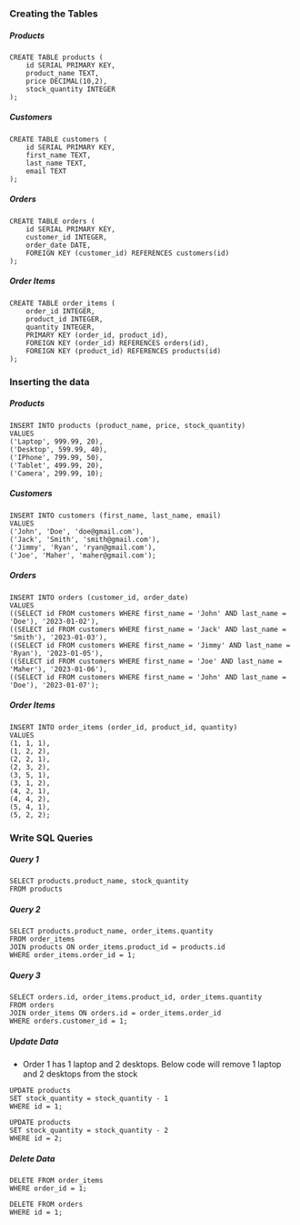 ### Creating the Tables
##### Products
```
CREATE TABLE products (
	id SERIAL PRIMARY KEY,
	product_name TEXT,
	price DECIMAL(10,2),
	stock_quantity INTEGER
);
```
##### Customers
```
CREATE TABLE customers (
	id SERIAL PRIMARY KEY,
	first_name TEXT,
	last_name TEXT,
	email TEXT
);
```
##### Orders
```
CREATE TABLE orders (
	id SERIAL PRIMARY KEY,
	customer_id INTEGER,
	order_date DATE,
	FOREIGN KEY (customer_id) REFERENCES customers(id)
);
```
##### Order Items
```
CREATE TABLE order_items (
	order_id INTEGER,
	product_id INTEGER,
	quantity INTEGER,
	PRIMARY KEY (order_id, product_id),
	FOREIGN KEY (order_id) REFERENCES orders(id),
	FOREIGN KEY (product_id) REFERENCES products(id)
);
```
### Inserting the data
##### Products
```
INSERT INTO products (product_name, price, stock_quantity)
VALUES
('Laptop', 999.99, 20),
('Desktop', 599.99, 40),
('IPhone', 799.99, 50),
('Tablet', 499.99, 20),
('Camera', 299.99, 10);
```
##### Customers
```
INSERT INTO customers (first_name, last_name, email)
VALUES
('John', 'Doe', 'doe@gmail.com'),
('Jack', 'Smith', 'smith@gmail.com'),
('Jimmy', 'Ryan', 'ryan@gmail.com'),
('Joe', 'Maher', 'maher@gmail.com');
```
##### Orders
```
INSERT INTO orders (customer_id, order_date)
VALUES
((SELECT id FROM customers WHERE first_name = 'John' AND last_name = 'Doe'), '2023-01-02'),
((SELECT id FROM customers WHERE first_name = 'Jack' AND last_name = 'Smith'), '2023-01-03'),
((SELECT id FROM customers WHERE first_name = 'Jimmy' AND last_name = 'Ryan'), '2023-01-05'),
((SELECT id FROM customers WHERE first_name = 'Joe' AND last_name = 'Maher'), '2023-01-06'),
((SELECT id FROM customers WHERE first_name = 'John' AND last_name = 'Doe'), '2023-01-07');
```
##### Order Items
```
INSERT INTO order_items (order_id, product_id, quantity)
VALUES
(1, 1, 1),
(1, 2, 2),
(2, 2, 1),
(2, 3, 2),
(3, 5, 1),
(3, 1, 2),
(4, 2, 1),
(4, 4, 2),
(5, 4, 1),
(5, 2, 2);
```
### Write SQL Queries
##### Query 1
```
SELECT products.product_name, stock_quantity
FROM products
```
##### Query 2
```
SELECT products.product_name, order_items.quantity
FROM order_items
JOIN products ON order_items.product_id = products.id
WHERE order_items.order_id = 1;
```
##### Query 3
```
SELECT orders.id, order_items.product_id, order_items.quantity
FROM orders
JOIN order_items ON orders.id = order_items.order_id
WHERE orders.customer_id = 1;
```
##### Update Data
- Order 1 has 1 laptop and 2 desktops. Below code will remove 1 laptop and 2 desktops from the stock
```
UPDATE products
SET stock_quantity = stock_quantity - 1
WHERE id = 1;
```
```
UPDATE products
SET stock_quantity = stock_quantity - 2
WHERE id = 2;
```
##### Delete Data
```
DELETE FROM order_items
WHERE order_id = 1;
```
```
DELETE FROM orders
WHERE id = 1;
```